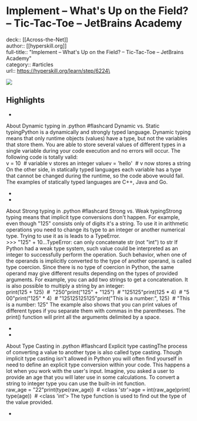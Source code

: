 # Implement – What's Up on the Field? – Tic-Tac-Toe – JetBrains Academy

deck:: [[Across-the-Net]]\
author:: [[hyperskill.org]]\
full-title:: "Implement – What's Up on the Field? – Tic-Tac-Toe – JetBrains Academy"\
category:: #articles\
url:: https://hyperskill.org/learn/step/6224\

![](https://readwise-assets.s3.amazonaws.com/static/images/article3.5c705a01b476.png)

## Highlights
- 
 About Dynamic typing in .python #flashcard 
    Dynamic vs. Static typingPython is a dynamically and strongly typed language. Dynamic typing means that only runtime objects (values) have a type, but not the variables that store them. You are able to store several values of different types in a single variable during your code execution and no errors will occur.
     The following code is totally valid:
     v = 10  # variable v stores an integer valuev = 'hello'  # v now stores a string
     On the other side, in statically typed languages each variable has a type that cannot be changed during the runtime, so the code above would fail. The examples of statically typed languages are C++, Java and Go.

    
-
- 
 About Strong typing in .python #flashcard 
    Strong vs. Weak typingStrong typing means that implicit type conversions don't happen. For example, even though "125" consists only of digits it's a string. To use it in arithmetic operations you need to change its type to an integer or another numerical type. Trying to use it as is leads to a TypeError.
     >>> "125" + 10...TypeError: can only concatenate str (not "int") to str
     If Python had a weak type system, such value could be interpreted as an integer to successfully perform the operation. Such behavior, when one of the operands is implicitly converted to the type of another operand, is called type coercion.
     Since there is no type of coercion in Python, the same operand may give different results depending on the types of provided arguments. For example, you can add two strings to get a concatenation. It is also possible to multiply a string by an integer:
     print(125 + 125)  #  "250"print("125" + "125")  # "125125"print(125 * 4)  # "500"print("125" * 4)  # "125125125125"print("This is a number:", 125)  # "This is a number: 125"
     The example also shows that you can print values of different types if you separate them with commas in the parentheses. The print() function will print all the arguments delimited by a space.

    
-
- 
 About Type Casting in .python #flashcard 
    Explicit type castingThe process of converting a value to another type is also called type casting. Though implicit type casting isn't allowed in Python you will often find yourself in need to define an explicit type conversion within your code. This happens a lot when you work with the user's input.
     Imagine, you asked a user to provide an age that you will later use in some calculations. To convert a string to integer type you can use the built-in int function.
     raw_age = "22"print(type(raw_age))  # <class 'str'>age = int(raw_age)print(type(age))  # <class 'int'>
     The type function is used to find out the type of the value provided.

    
-
